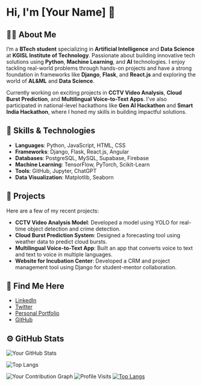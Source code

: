 # Hi, I'm [Your Name] 👋

## 👨‍💻 About Me
I’m a **BTech student** specializing in **Artificial Intelligence** and **Data Science** at **KGISL Institute of Technology**. Passionate about building innovative tech solutions using **Python**, **Machine Learning**, and **AI** technologies. I enjoy tackling real-world problems through hands-on projects and have a strong foundation in frameworks like **Django**, **Flask**, and **React.js** and exploring the world of **AL&ML** and **Data Science**.

Currently working on exciting projects in **CCTV Video Analysis**, **Cloud Burst Prediction**, and **Multilingual Voice-to-Text Apps**. I’ve also participated in national-level hackathons like **Gen AI Hackathon** and **Smart India Hackathon**, where I honed my skills in building impactful solutions.

## 🚀 Skills & Technologies

- **Languages**: Python, JavaScript, HTML, CSS
- **Frameworks**: Django, Flask, React.js, Angular
- **Databases**: PostgreSQL, MySQL, Supabase, Firebase
- **Machine Learning**: TensorFlow, PyTorch, Scikit-Learn
- **Tools**: GitHub, Jupyter, ChatGPT
- **Data Visualization**: Matplotlib, Seaborn

## 🔨 Projects

Here are a few of my recent projects:

- **CCTV Video Analysis Model**: Developed a model using YOLO for real-time object detection and crime detection.
- **Cloud Burst Prediction System**: Designed a forecasting tool using weather data to predict cloud bursts.
- **Multilingual Voice-to-Text App**: Built an app that converts voice to text and text to voice in multiple languages.
- **Website for Incubation Center**: Developed a CRM and project management tool using Django for student-mentor collaboration.

## 📣 Find Me Here

- [LinkedIn](https://www.linkedin.com/in/your-linkedin/)
- [Twitter](https://twitter.com/your-twitter/)
- [Personal Portfolio](https://your-portfolio.com)
- [GitHub](https://github.com/Roshan0909)

## ⚙️ GitHub Stats

![Your GitHub Stats](https://github-readme-stats.vercel.app/api?username=Roshan0909&show_icons=true&theme=radical)

![Top Langs](https://github-readme-stats.vercel.app/api/top-langs/?username=Roshan0909&layout=compact&theme=radical)

![Your Contribution Graph](https://github-readme-activity-graph.cyclic.app/graph?username=Roshan0909)
![Profile Visits](https://komarev.com/ghpvc/?username=Roshan0909)
[![Top Langs](https://github-readme-stats.vercel.app/api/top-langs/?username=Roshan0909&layout=pie)](https://github.com/anuraghazra/github-readme-stats)


